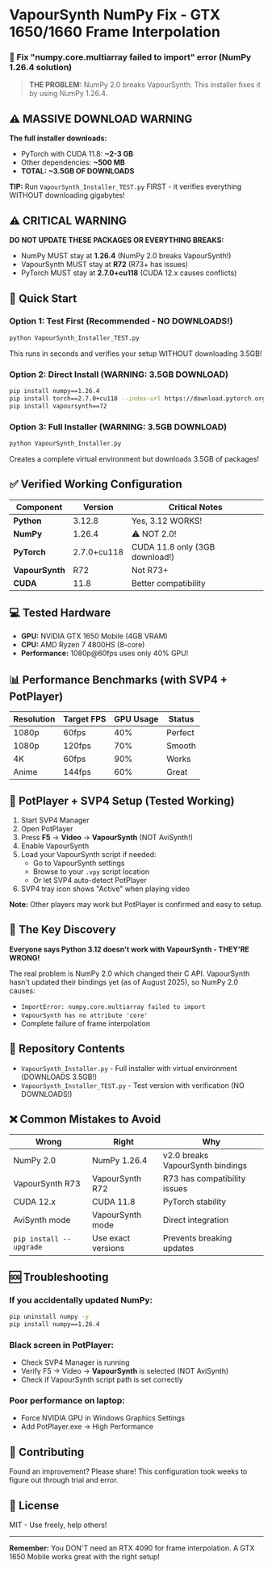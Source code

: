 # VapourSynth NumPy Fix - GTX 1650/1660 Frame Interpolation 
### 🎯 Fix "numpy.core.multiarray failed to import" error (NumPy 1.26.4 solution)

> **THE PROBLEM:** NumPy 2.0 breaks VapourSynth. This installer fixes it by using NumPy 1.26.4.

## ⚠️ MASSIVE DOWNLOAD WARNING
**The full installer downloads:**
- PyTorch with CUDA 11.8: **~2-3 GB** 
- Other dependencies: **~500 MB**
- **TOTAL: ~3.5GB OF DOWNLOADS**

**TIP:** Run `VapourSynth_Installer_TEST.py` FIRST - it verifies everything WITHOUT downloading gigabytes!

## ⚠️ CRITICAL WARNING
**DO NOT UPDATE THESE PACKAGES OR EVERYTHING BREAKS:**
- NumPy MUST stay at **1.26.4** (NumPy 2.0 breaks VapourSynth!)
- VapourSynth MUST stay at **R72** (R73+ has issues)
- PyTorch MUST stay at **2.7.0+cu118** (CUDA 12.x causes conflicts)

## 🚀 Quick Start

### Option 1: Test First (Recommended - NO DOWNLOADS!)
```bash
python VapourSynth_Installer_TEST.py
```
This runs in seconds and verifies your setup WITHOUT downloading 3.5GB!

### Option 2: Direct Install (WARNING: 3.5GB DOWNLOAD)
```bash
pip install numpy==1.26.4
pip install torch==2.7.0+cu118 --index-url https://download.pytorch.org/whl/cu118  # THIS IS 3GB!
pip install vapoursynth==72
```

### Option 3: Full Installer (WARNING: 3.5GB DOWNLOAD)
```bash
python VapourSynth_Installer.py
```
Creates a complete virtual environment but downloads 3.5GB of packages!

## ✅ Verified Working Configuration

| Component | Version | Critical Notes |
|-----------|---------|----------------|
| **Python** | 3.12.8 | Yes, 3.12 WORKS! |
| **NumPy** | 1.26.4 | ⚠️ NOT 2.0! |
| **PyTorch** | 2.7.0+cu118 | CUDA 11.8 only (3GB download!) |
| **VapourSynth** | R72 | Not R73+ |
| **CUDA** | 11.8 | Better compatibility |

## 💻 Tested Hardware

- **GPU:** NVIDIA GTX 1650 Mobile (4GB VRAM)
- **CPU:** AMD Ryzen 7 4800HS (8-core)
- **Performance:** 1080p@60fps uses only 40% GPU!

## 📊 Performance Benchmarks (with SVP4 + PotPlayer)

| Resolution | Target FPS | GPU Usage | Status |
|------------|------------|-----------|---------|
| 1080p | 60fps | 40% | Perfect |
| 1080p | 120fps | 70% | Smooth |
| 4K | 60fps | 90% | Works |
| Anime | 144fps | 60% | Great |

## 🔧 PotPlayer + SVP4 Setup (Tested Working)

1. Start SVP4 Manager
2. Open PotPlayer
3. Press **F5** → **Video** → **VapourSynth** (NOT AviSynth!)
4. Enable VapourSynth
5. Load your VapourSynth script if needed:
   - Go to VapourSynth settings
   - Browse to your `.vpy` script location
   - Or let SVP4 auto-detect PotPlayer
6. SVP4 tray icon shows "Active" when playing video

**Note:** Other players may work but PotPlayer is confirmed and easy to setup.

## 🎯 The Key Discovery

**Everyone says Python 3.12 doesn't work with VapourSynth - THEY'RE WRONG!**

The real problem is NumPy 2.0 which changed their C API. VapourSynth hasn't updated their bindings yet (as of August 2025), so NumPy 2.0 causes:
- `ImportError: numpy.core.multiarray failed to import`
- `VapourSynth has no attribute 'core'`
- Complete failure of frame interpolation

## 📁 Repository Contents

- `VapourSynth_Installer.py` - Full installer with virtual environment (DOWNLOADS 3.5GB!)
- `VapourSynth_Installer_TEST.py` - Test version with verification (NO DOWNLOADS!)

## ❌ Common Mistakes to Avoid

| Wrong | Right | Why |
|-------|-------|-----|
| NumPy 2.0 | NumPy 1.26.4 | v2.0 breaks VapourSynth bindings |
| VapourSynth R73 | VapourSynth R72 | R73 has compatibility issues |
| CUDA 12.x | CUDA 11.8 | PyTorch stability |
| AviSynth mode | VapourSynth mode | Direct integration |
| `pip install --upgrade` | Use exact versions | Prevents breaking updates |

## 🆘 Troubleshooting

### If you accidentally updated NumPy:
```bash
pip uninstall numpy -y
pip install numpy==1.26.4
```

### Black screen in PotPlayer:
- Check SVP4 Manager is running
- Verify F5 → Video → **VapourSynth** is selected (NOT AviSynth)
- Check if VapourSynth script path is set correctly

### Poor performance on laptop:
- Force NVIDIA GPU in Windows Graphics Settings
- Add PotPlayer.exe → High Performance

## 🤝 Contributing

Found an improvement? Please share! This configuration took weeks to figure out through trial and error.

## 📜 License

MIT - Use freely, help others!

---

**Remember:** You DON'T need an RTX 4090 for frame interpolation. A GTX 1650 Mobile works great with the right setup!